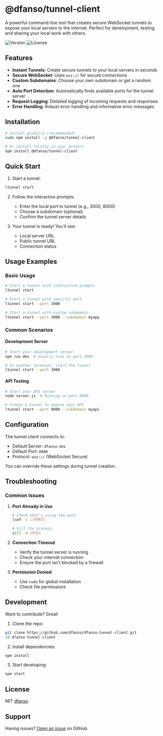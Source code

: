 # @dfanso/tunnel-client

A powerful command-line tool that creates secure WebSocket tunnels to expose your local servers to the internet. Perfect for development, testing, and sharing your local work with others.

![Version](https://img.shields.io/npm/v/@dfanso/tunnel-client)
![License](https://img.shields.io/npm/l/@dfanso/tunnel-client)

## Features

- **Instant Tunnels**: Create secure tunnels to your local servers in seconds
- **Secure WebSocket**: Uses `wss://` for secure connections
- **Custom Subdomains**: Choose your own subdomain or get a random one
- **Auto Port Detection**: Automatically finds available ports for the tunnel server
- **Request Logging**: Detailed logging of incoming requests and responses
- **Error Handling**: Robust error handling and informative error messages

## Installation

```bash
# Install globally (recommended)
sudo npm install -g @dfanso/tunnel-client

# Or install locally in your project
npm install @dfanso/tunnel-client
```

## Quick Start

1. Start a tunnel:
```bash
ltunnel start
```

2. Follow the interactive prompts:
   - Enter the local port to tunnel (e.g., 3000, 8000)
   - Choose a subdomain (optional)
   - Confirm the tunnel server details

3. Your tunnel is ready! You'll see:
   - Local server URL
   - Public tunnel URL
   - Connection status

## Usage Examples

### Basic Usage
```bash
# Start a tunnel with interactive prompts
ltunnel start

# Start a tunnel with specific port
ltunnel start --port 3000

# Start a tunnel with custom subdomain
ltunnel start --port 3000 --subdomain myapp
```

### Common Scenarios

#### Development Server
```bash
# Start your development server
npm run dev  # Usually runs on port 3000

# In another terminal, start the tunnel
ltunnel start --port 3000
```

#### API Testing
```bash
# Start your API server
node server.js  # Running on port 8000

# Create a tunnel to expose your API
ltunnel start --port 8000 --subdomain myapi
```

## Configuration

The tunnel client connects to:
- Default Server: `dfanso.dev`
- Default Port: `8080`
- Protocol: `wss://` (WebSocket Secure)

You can override these settings during tunnel creation.

## Troubleshooting

### Common Issues

1. **Port Already in Use**
   ```bash
   # Check what's using the port
   lsof -i :[PORT]
   
   # Kill the process
   kill -9 [PID]
   ```

2. **Connection Timeout**
   - Verify the tunnel server is running
   - Check your internet connection
   - Ensure the port isn't blocked by a firewall

3. **Permission Denied**
   - Use `sudo` for global installation
   - Check file permissions

## Development

Want to contribute? Great!

1. Clone the repo:
```bash
git clone https://github.com/dfanso/dfanso-tunnel-client.git
cd dfanso-tunnel-client
```

2. Install dependencies:
```bash
npm install
```

3. Start developing:
```bash
npm start
```

## License

MIT [dfanso](https://github.com/dfanso)

## Support

Having issues? [Open an issue](https://github.com/dfanso/dfanso-tunnel-client/issues) on GitHub.
